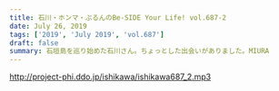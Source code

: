 ```yaml
---
title: 石川・ホンマ・ぶるんのBe-SIDE Your Life! vol.687-2
date: July 26, 2019
tags: ['2019', 'July 2019', 'vol.687']
draft: false
summary: 石垣島を巡り始めた石川さん。ちょっとした出会いがありました。MIURA
---
```


http://project-phi.ddo.jp/ishikawa/ishikawa687_2.mp3